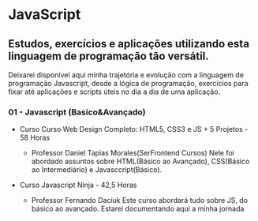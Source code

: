 # JavaScript
## Estudos, exercícios e aplicações utilizando esta linguagem de programação tão versátil.
Deixarei  disponível aqui minha trajetória e evolução com a linguagem de programação Javascript, desde a lógica de programação, exercícios para fixar até aplicações e scripts úteis no dia a dia de uma aplicação.

### 01 - Javascript (Basico&Avançado)
- Curso Curso Web Design Completo: HTML5, CSS3 e JS + 5 Projetos - 58 Horas
  - Professor Daniel Tapias Morales(SerFrontend Cursos)
  Nele foi abordado assuntos sobre HTML(Básico ao Avançado), CSS(Básico ao Intermediário) e Javasccript(Básico).
    
- Curso Javascript Ninja - 42,5 Horas 
  - Professor Fernando Daciuk
  Este curso abordará tudo sobre JS, do básico ao avançado.
  Estarei documentando aqui a minha jornada
    


